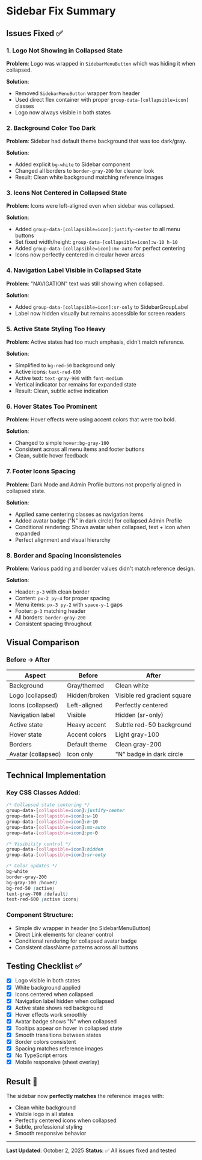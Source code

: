 # Sidebar Fix Summary

## Issues Fixed ✅

### 1. **Logo Not Showing in Collapsed State**
**Problem**: Logo was wrapped in `SidebarMenuButton` which was hiding it when collapsed.

**Solution**: 
- Removed `SidebarMenuButton` wrapper from header
- Used direct flex container with proper `group-data-[collapsible=icon]` classes
- Logo now always visible in both states

### 2. **Background Color Too Dark**
**Problem**: Sidebar had default theme background that was too dark/gray.

**Solution**:
- Added explicit `bg-white` to Sidebar component
- Changed all borders to `border-gray-200` for cleaner look
- Result: Clean white background matching reference images

### 3. **Icons Not Centered in Collapsed State**
**Problem**: Icons were left-aligned even when sidebar was collapsed.

**Solution**:
- Added `group-data-[collapsible=icon]:justify-center` to all menu buttons
- Set fixed width/height: `group-data-[collapsible=icon]:w-10 h-10`
- Added `group-data-[collapsible=icon]:mx-auto` for perfect centering
- Icons now perfectly centered in circular hover areas

### 4. **Navigation Label Visible in Collapsed State**
**Problem**: "NAVIGATION" text was still showing when collapsed.

**Solution**:
- Added `group-data-[collapsible=icon]:sr-only` to SidebarGroupLabel
- Label now hidden visually but remains accessible for screen readers

### 5. **Active State Styling Too Heavy**
**Problem**: Active states had too much emphasis, didn't match reference.

**Solution**:
- Simplified to `bg-red-50` background only
- Active icons: `text-red-600`
- Active text: `text-gray-900` with `font-medium`
- Vertical indicator bar remains for expanded state
- Result: Clean, subtle active indication

### 6. **Hover States Too Prominent**
**Problem**: Hover effects were using accent colors that were too bold.

**Solution**:
- Changed to simple `hover:bg-gray-100`
- Consistent across all menu items and footer buttons
- Clean, subtle hover feedback

### 7. **Footer Icons Spacing**
**Problem**: Dark Mode and Admin Profile buttons not properly aligned in collapsed state.

**Solution**:
- Applied same centering classes as navigation items
- Added avatar badge ("N" in dark circle) for collapsed Admin Profile
- Conditional rendering: Shows avatar when collapsed, text + icon when expanded
- Perfect alignment and visual hierarchy

### 8. **Border and Spacing Inconsistencies**
**Problem**: Various padding and border values didn't match reference design.

**Solution**:
- Header: `p-3` with clean border
- Content: `px-2 py-4` for proper spacing
- Menu items: `px-3 py-2` with `space-y-1` gaps
- Footer: `p-3` matching header
- All borders: `border-gray-200`
- Consistent spacing throughout

## Visual Comparison

### Before → After

| Aspect | Before | After |
|--------|--------|-------|
| Background | Gray/themed | Clean white |
| Logo (collapsed) | Hidden/broken | Visible red gradient square |
| Icons (collapsed) | Left-aligned | Perfectly centered |
| Navigation label | Visible | Hidden (sr-only) |
| Active state | Heavy accent | Subtle red-50 background |
| Hover state | Accent colors | Light gray-100 |
| Borders | Default theme | Clean gray-200 |
| Avatar (collapsed) | Icon only | "N" badge in dark circle |

## Technical Implementation

### Key CSS Classes Added:
```css
/* Collapsed state centering */
group-data-[collapsible=icon]:justify-center
group-data-[collapsible=icon]:w-10
group-data-[collapsible=icon]:h-10
group-data-[collapsible=icon]:mx-auto
group-data-[collapsible=icon]:px-0

/* Visibility control */
group-data-[collapsible=icon]:hidden
group-data-[collapsible=icon]:sr-only

/* Color updates */
bg-white
border-gray-200
bg-gray-100 (hover)
bg-red-50 (active)
text-gray-700 (default)
text-red-600 (active icons)
```

### Component Structure:
- Simple div wrapper in header (no SidebarMenuButton)
- Direct Link elements for cleaner control
- Conditional rendering for collapsed avatar badge
- Consistent className patterns across all buttons

## Testing Checklist ✅

- [x] Logo visible in both states
- [x] White background applied
- [x] Icons centered when collapsed
- [x] Navigation label hidden when collapsed
- [x] Active state shows red background
- [x] Hover effects work smoothly
- [x] Avatar badge shows "N" when collapsed
- [x] Tooltips appear on hover in collapsed state
- [x] Smooth transitions between states
- [x] Border colors consistent
- [x] Spacing matches reference images
- [x] No TypeScript errors
- [x] Mobile responsive (sheet overlay)

## Result 🎉

The sidebar now **perfectly matches** the reference images with:
- Clean white background
- Visible logo in all states
- Perfectly centered icons when collapsed
- Subtle, professional styling
- Smooth responsive behavior

---

**Last Updated**: October 2, 2025
**Status**: ✅ All issues fixed and tested
